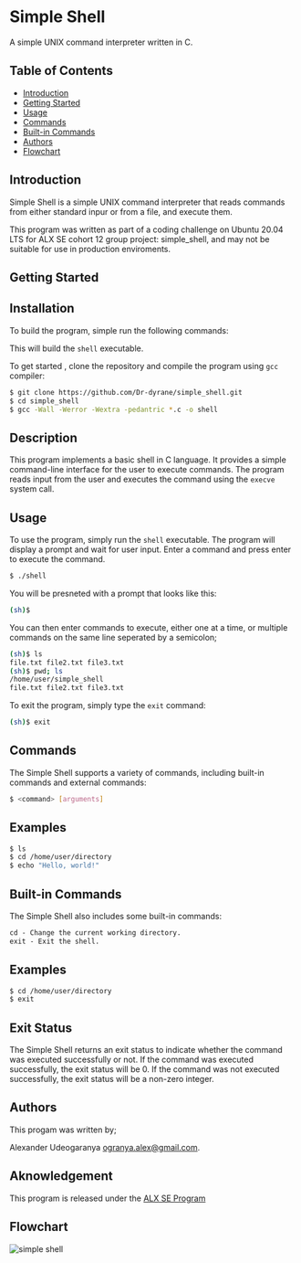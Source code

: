 # Simple Shell

A simple UNIX command interpreter written in C.

## Table of Contents

- [Introduction](#introduction)
- [Getting Started](#getting-started)
- [Usage](#usage)
- [Commands](#commands)
- [Built-in Commands](#built-in-commands)
- [Authors](#authors)
- [Flowchart](#flowchart)

## Introduction

Simple Shell is a simple UNIX command interpreter that reads commands from either standard inpur or from a file, and execute them.

This program was written as part of a coding challenge on Ubuntu 20.04 LTS for ALX SE cohort 12 group project: simple\_shell, and may not be suitable for use in production enviroments.

## Getting Started

## Installation

To build the program, simple run the following commands:

This will build the `shell` executable.

To get started , clone the repository and compile the program using `gcc` compiler:

```bash
$ git clone https://github.com/Dr-dyrane/simple_shell.git
$ cd simple_shell
$ gcc -Wall -Werror -Wextra -pedantric *.c -o shell
```

## Description

This program implements a basic shell in C language. It provides a simple command-line interface for the user to execute commands. The program reads input from the user and executes the command using the `execve` system call.

## Usage

To use the program, simply run the `shell` executable. The program will display a prompt and wait for user input. Enter a command and press enter to execute the command.

```bash
$ ./shell
```

You will be presneted with a prompt that looks like this:

```bash
(sh)$
```
You can then enter commands to execute, either one at a time, or multiple commands on the same line seperated by a semicolon;

```bash
(sh)$ ls
file.txt file2.txt file3.txt
(sh)$ pwd; ls
/home/user/simple_shell
file.txt file2.txt file3.txt
```

To exit the program, simply type the `exit` command:

```bash
(sh)$ exit
```

## Commands

The Simple Shell supports a variety of commands, including built-in commands and external commands:

```bash
$ <command> [arguments]
```

## Examples

```bash
$ ls
$ cd /home/user/directory
$ echo "Hello, world!"
```

## Built-in Commands

The Simple Shell also includes some built-in commands:

```txt
cd - Change the current working directory.
exit - Exit the shell.
```

## Examples

```bash
$ cd /home/user/directory
$ exit
```

## Exit Status

The Simple Shell returns an exit status to indicate whether the command was executed successfully or not. If the command was executed successfully, the exit status will be 0. If the command was not executed successfully, the exit status will be a non-zero integer.

## Authors

This progam was written by;

Alexander Udeogaranya [<ogranya.alex@gmail.com>](https://github.com/Dr-dyrane).

## Aknowledgement

This program is released under the [ALX SE Program](https://www.alxafrica.com/software-engineering/)

## Flowchart

![simple shell](https://user-images.githubusercontent.com/115133529/234009678-90eae536-26f3-4ee5-b0ba-4f1eb5fe1549.png)

